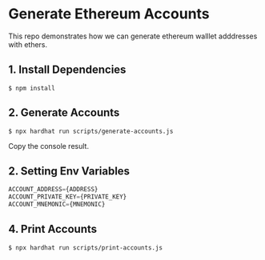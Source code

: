 # Generate Ethereum Accounts

This repo demonstrates how we can generate ethereum walllet adddresses with ethers. 

## 1. Install Dependencies
```shell 
$ npm install
```

## 2. Generate Accounts
```shell 
$ npx hardhat run scripts/generate-accounts.js
```

Copy the console result. 

## 2. Setting Env Variables
```javascript
ACCOUNT_ADDRESS={ADDRESS}
ACCOUNT_PRIVATE_KEY={PRIVATE_KEY}
ACCOUNT_MNEMONIC={MNEMONIC}
```

## 4. Print Accounts
```shell 
$ npx hardhat run scripts/print-accounts.js
```

